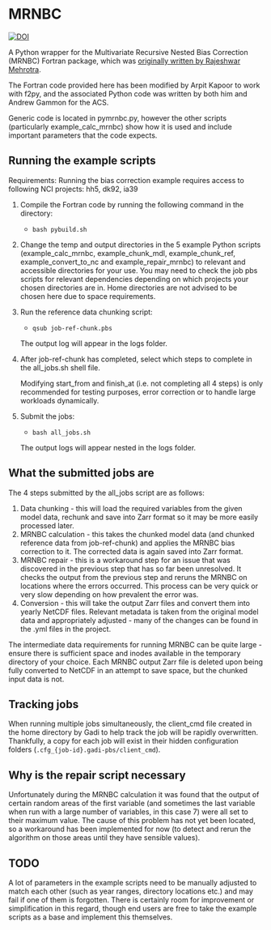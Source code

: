# MRNBC

[![DOI](https://zenodo.org/badge/DOI/10.5281/zenodo.14641855.svg)](https://doi.org/10.5281/zenodo.14641855)

A Python wrapper for the Multivariate Recursive Nested Bias Correction (MRNBC) Fortran package, which was [originally written by Rajeshwar Mehrotra](https://doi.org/10.1016/j.jhydrol.2014.11.037).

The Fortran code provided here has been modified by Arpit Kapoor to work with f2py, and the associated Python code was written by both him and Andrew Gammon for the ACS.

Generic code is located in pymrnbc.py, however the other scripts (particularly example_calc_mrnbc) show how it is used and include important parameters that the code expects.

## Running the example scripts

Requirements: Running the bias correction example requires access to following NCI projects: hh5, dk92, ia39

1. Compile the Fortran code by running the following command in the directory:
   - `bash pybuild.sh`

2. Change the temp and output directories in the 5 example Python scripts (example_calc_mrnbc, example_chunk_mdl, example_chunk_ref, example_convert_to_nc and example_repair_mrnbc) to relevant and accessible directories for your use. You may need to check the job pbs scripts for relevant dependencies depending on which projects your chosen directories are in. Home directories are not advised to be chosen here due to space requirements.

3. Run the reference data chunking script:
   - `qsub job-ref-chunk.pbs`
     
    The output log will appear in the logs folder.

4. After job-ref-chunk has completed, select which steps to complete in the all_jobs.sh shell file.
   
   Modifying start_from and finish_at (i.e. not completing all 4 steps) is only recommended for testing purposes, error correction or to handle large workloads dynamically.

5. Submit the jobs:
   - `bash all_jobs.sh`
  
   The output logs will appear nested in the logs folder.

## What the submitted jobs are

The 4 steps submitted by the all_jobs script are as follows:
1. Data chunking - this will load the required variables from the given model data, rechunk and save into Zarr format so it may be more easily processed later.
2. MRNBC calculation - this takes the chunked model data (and chunked reference data from job-ref-chunk) and applies the MRNBC bias correction to it. The corrected data is again saved into Zarr format.
3. MRNBC repair - this is a workaround step for an issue that was discovered in the previous step that has so far been unresolved. It checks the output from the previous step and reruns the MRNBC on locations where the errors occurred. This process can be very quick or very slow depending on how prevalent the error was.
4. Conversion - this will take the output Zarr files and convert them into yearly NetCDF files. Relevant metadata is taken from the original model data and appropriately adjusted - many of the changes can be found in the .yml files in the project.

The intermediate data requirements for running MRNBC can be quite large - ensure there is sufficient space and inodes available in the temporary directory of your choice. Each MRNBC output Zarr file is deleted upon being fully converted to NetCDF in an attempt to save space, but the chunked input data is not.

## Tracking jobs

When running multiple jobs simultaneously, the client_cmd file created in the home directory by Gadi to help track the job will be rapidly overwritten. Thankfully, a copy for each job will exist in their hidden configuration folders (`.cfg_{job-id}.gadi-pbs/client_cmd`).

## Why is the repair script necessary

Unfortunately during the MRNBC calculation it was found that the output of certain random areas of the first variable (and sometimes the last variable when run with a large number of variables, in this case 7) were all set to their maximum value. The cause of this problem has not yet been located, so a workaround has been implemented for now (to detect and rerun the algorithm on those areas until they have sensible values).

## TODO

A lot of parameters in the example scripts need to be manually adjusted to match each other (such as year ranges, directory locations etc.) and may fail if one of them is forgotten. There is certainly room for improvement or simplification in this regard, though end users are free to take the example scripts as a base and implement this themselves.

